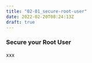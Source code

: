 ```yaml
---
title: "02-01_secure-root-user"
date: 2022-02-20T08:24:13Z
draft: true
---
```


### Secure your Root User

xxx
